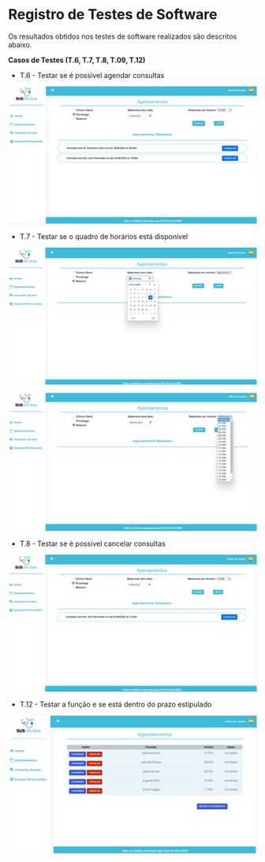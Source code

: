 # Registro de Testes de Software

Os resultados obtidos nos testes de software realizados são descritos abaixo. 

**Casos de Testes (T.6, T.7, T.8, T.09, T.12)**

- T.6 - Testar se é possível agendar consultas

![alt text](/docs/img/registro-teste/Imagem1.png)


- T.7 - Testar se o quadro de horários está disponível

![alt text](/docs/img/registro-teste/Imagem2.png)

![alt text](/docs/img/registro-teste/Imagem3.png)


- T.8 - Testar se é possível cancelar consultas

![alt text](/docs/img/registro-teste/Imagem4.png)


- T.12 - Testar a função e se está dentro do prazo estipulado 

![alt text](/docs/img/registro-teste/Imagem6.png)


